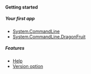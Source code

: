 #### Getting started
##### Your first app
* [System.CommandLine](Your-first-app-with-System.CommandLine)
* [System.CommandLine.DragonFruit](Your-first-app-with-System.CommandLine.DragonFruit)

##### Features
* [Help](Features-overview#get-help)
* [Version option](Features-overview#version-option)
